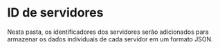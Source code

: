 # ID de servidores 
Nesta pasta, os identificadores dos servidores serão adicionados para armazenar os dados individuais de cada servidor em um formato JSON.
